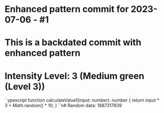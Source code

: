﻿# Enhanced pattern commit for 2023-07-06 - #1
# This is a backdated commit with enhanced pattern
# Intensity Level: 3 (Medium green (Level 3))
`	ypescript
function calculateValue1(input: number): number {
    return input * 3 + Math.random() * 10;
}
``n# Random data: 1887317939

